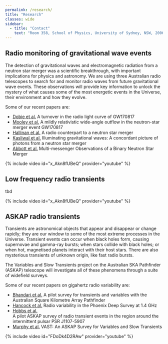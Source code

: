 ```yaml
---
permalink: /research/
title: "Research"
classes: wide
sidebar:
  - title: "Contact"
    text: "Room 358, School of Physics, University of Sydney, NSW, 2006"
---
```


## Radio monitoring of gravitational wave events
The detection of gravitational waves and electromagnetic radiation from a 
neutron star merger was a scientific breakthrough, with important 
implications for physics and astronomy. We are using three Australian radio 
telescopes to search for and monitor radio waves from future gravitational 
wave events. These observations will provide key information to unlock the 
mystery of what causes some of the most energetic events in the Universe, 
their environment and how they evolve. 

Some of our recent papers are:
* [Dobie et al.](http://adsabs.harvard.edu/abs/2018arXiv180306853D) A turnover in the radio light curve of GW170817
* [Mooley et al.](http://adsabs.harvard.edu/abs/2018Natur.554..207M) A mildly relativistic wide-angle outflow in the neutron-star merger event GW170817
* [Hallinan et al.](http://adsabs.harvard.edu/abs/2017Sci...358.1579H) A radio counterpart to a neutron star merger
* [Kasliwal et al.](http://adsabs.harvard.edu/abs/2017Sci...358.1559K) Illuminating gravitational waves: A concordant picture of photons from a neutron star merger
* [Abbott et al.](http://adsabs.harvard.edu/abs/2017ApJ...848L..12A) Multi-messenger Observations of a Binary Neutron Star Merger

{% include video id="x_Akn8fUBeQ" provider="youtube" %}

## Low frequency radio transients
tbd

{% include video id="x_Akn8fUBeQ" provider="youtube" %}

## ASKAP radio transients
Transients are astronomical objects that appear and disappear or change 
rapidly; they are our window to some of the most extreme processes in the 
Universe. Transient events can occur when black holes form, causing 
supernovae and gamma-ray bursts; when stars collide with black holes; or 
when hot, magnetised planets interact with their host stars. There are also 
mysterious transients of unknown origin, like fast radio bursts. 

The Variables and Slow Transients project on the Australian SKA Pathfinder (ASKAP) telescope will investigate all of these phenomena through a suite of widefield surveys.

Some of our recent papers on gigahertz radio variability are:

* [Bhandari et al.](http://adsabs.harvard.edu/abs/2018arXiv180411048B) A pilot survey for transients and variables with the Australian Square Kilometre Array Pathfinder
* [Hancock et al.](http://adsabs.harvard.edu/abs/2016MNRAS.461.3314H) Radio variability in the Phoenix Deep Survey at 1.4 GHz
* [Hobbs et al.](http://adsabs.harvard.edu/abs/2016MNRAS.456.3948H)   
A pilot ASKAP survey of radio transient events in the region around the intermittent pulsar PSR J1107-5907
* [Murphy et al.](http://adsabs.harvard.edu/abs/2013PASA...30....6M) VAST: An ASKAP Survey for Variables and Slow Transients

{% include video id="FDoDk4D2RAw" provider="youtube" %}
